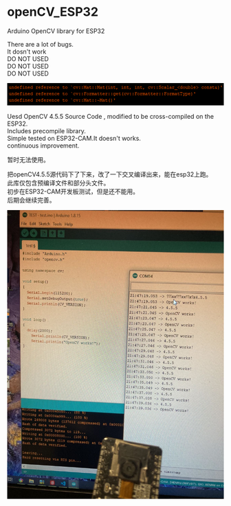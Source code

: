 # openCV_ESP32
 Arduino OpenCV library for ESP32<br>
 
There are a lot of bugs.<br>
It dosn't work<br>
DO NOT USED<br>
DO NOT USED<br>
DO NOT USED<br>

![xm1](pic/Problem.png)

Uesd OpenCV 4.5.5 Source Code , modified to be cross-compiled on the ESP32.<br>
Includes precompile library.<br>
Simple tested on ESP32-CAM.It doesn't works.<br>
continuous improvement.<br>

暂时无法使用。<br>

把openCV4.5.5源代码下了下来，改了一下交叉编译出来，能在esp32上跑。<br>
此库仅包含预编译文件和部分头文件。<br>
初步在ESP32-CAM开发板测试，但是还不能用。<br>
后期会继续完善。<br>

![xm1](pic/serial_data2.jpg)
